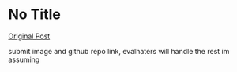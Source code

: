 # No Title

[Original Post](https://discourse.onlinedegree.iitm.ac.in/t/164277/554)

<p>submit image and github  repo link, evalhaters will handle the rest im assuming</p>